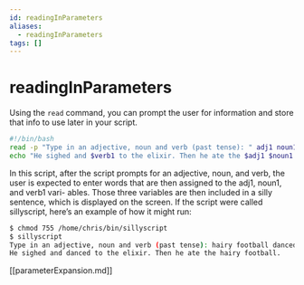 ```yaml
---
id: readingInParameters
aliases:
  - readingInParameters
tags: []
---
```


# readingInParameters

Using the `read` command, you can prompt the user for information and store that
info to use later in your script.

```bash
#!/bin/bash
read -p "Type in an adjective, noun and verb (past tense): " adj1 noun1 verb1
echo "He sighed and $verb1 to the elixir. Then he ate the $adj1 $noun1."
```

In this script, after the script prompts for an adjective, noun, and verb, the user is
expected to enter words that are then assigned to the adj1, noun1, and verb1 vari-
ables. Those three variables are then included in a silly sentence, which is displayed on the
screen. If the script were called sillyscript, here’s an example of how it might run:

```bash
$ chmod 755 /home/chris/bin/sillyscript
$ sillyscript
Type in an adjective, noun and verb (past tense): hairy football danced
He sighed and danced to the elixir. Then he ate the hairy football.
```

[[parameterExpansion.md]]
